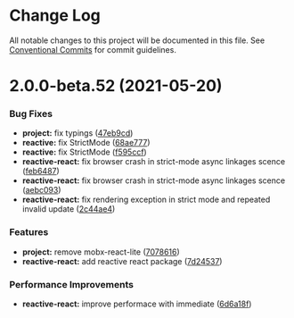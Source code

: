 # Change Log

All notable changes to this project will be documented in this file.
See [Conventional Commits](https://conventionalcommits.org) for commit guidelines.

# 2.0.0-beta.52 (2021-05-20)

### Bug Fixes

- **project:** fix typings ([47eb9cd](https://github.com/alibaba/formily/commit/47eb9cd5af5c500701c66824422eb30f52eee3b3))
- **reactive:** fix StrictMode ([68ae777](https://github.com/alibaba/formily/commit/68ae77767862b64c172c82468561582e28aa6ec4))
- **reactive:** fix StrictMode ([f595ccf](https://github.com/alibaba/formily/commit/f595ccf98afff5e5917c5e1350c14954d8b0c8ae))
- **reactive-react:** fix browser crash in strict-mode async linkages scence ([feb6487](https://github.com/alibaba/formily/commit/feb648752f63ab191927d29412c71b334941a33a))
- **reactive-react:** fix browser crash in strict-mode async linkages scence ([aebc093](https://github.com/alibaba/formily/commit/aebc09355d5af702a06ffe21fb1fed76bb36a472))
- **reactive-react:** fix rendering exception in strict mode and repeated invalid update ([2c44ae4](https://github.com/alibaba/formily/commit/2c44ae410a73f02735c63c6430e021a50e21f3ec))

### Features

- **project:** remove mobx-react-lite ([7078616](https://github.com/alibaba/formily/commit/70786169a2e6fc042355590c2cbdc8ab03b8293a))
- **reactive-react:** add reactive react package ([7d24537](https://github.com/alibaba/formily/commit/7d245371991d014530be01294ab478c3e8ae0ea0))

### Performance Improvements

- **reactive-react:** improve performace with immediate ([6d6a18f](https://github.com/alibaba/formily/commit/6d6a18f47ccee3984c93be8e3c306b12d3f5e8a5))
